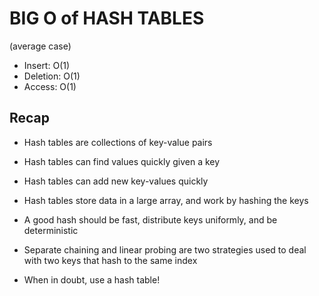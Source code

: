 # BIG O of HASH TABLES
(average case)
- Insert: O(1)
- Deletion: O(1)
- Access: O(1)

## Recap
- Hash tables are collections of key-value pairs

- Hash tables can find values quickly given a key

- Hash tables can add new key-values quickly

- Hash tables store data in a large array, and work by hashing the keys

- A good hash should be fast, distribute keys uniformly, and be deterministic

- Separate chaining and linear probing are two strategies used to deal with two keys that hash to the same index

- When in doubt, use a hash table!

